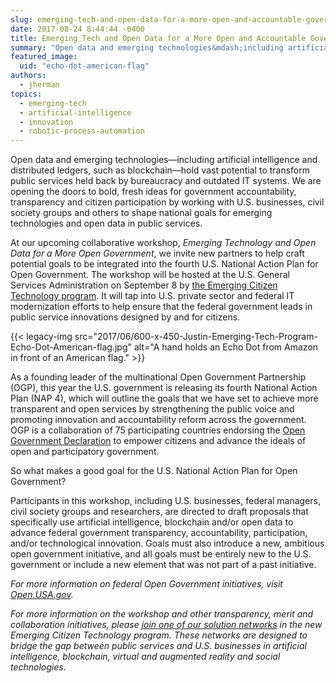 ```yaml
---
slug: emerging-tech-and-open-data-for-a-more-open-and-accountable-government
date: 2017-08-24 8:44:44 -0400
title: Emerging Tech and Open Data for a More Open and Accountable Government
summary: "Open data and emerging technologies&mdash;including artificial intelligence and distributed ledgers, such as blockchain&mdash;hold vast potential to transform public services held back by bureaucracy and outdated IT systems."
featured_image:
  uid: "echo-dot-american-flag"
authors:
  - jherman
topics:
  - emerging-tech
  - artificial-intelligence
  - innovation
  - robotic-process-automation
---
```


Open data and emerging technologies—including artificial intelligence and distributed ledgers, such as blockchain—hold vast potential to transform public services held back by bureaucracy and outdated IT systems. We are opening the doors to bold, fresh ideas for government accountability, transparency and citizen participation by working with U.S. businesses, civil society groups and others to shape national goals for emerging technologies and open data in public services.

At our upcoming collaborative workshop, _Emerging Technology and Open Data for a More Open Government_, we invite new partners to help craft potential goals to be integrated into the fourth U.S. National Action Plan for Open Government. The workshop will be hosted at the U.S. General Services Administration on September 8 by [the Emerging Citizen Technology program](https://www.gsa.gov/portal/category/101958). It will tap into U.S. private sector and federal IT modernization efforts to help ensure that the federal government leads in public service innovations designed by and for citizens.

{{< legacy-img src="2017/06/600-x-450-Justin-Emerging-Tech-Program-Echo-Dot-American-flag.jpg" alt="A hand holds an Echo Dot from Amazon in front of an American flag." >}}

As a founding leader of the multinational Open Government Partnership (OGP), this year the U.S. government is releasing its fourth National Action Plan (NAP 4), which will outline the goals that we have set to achieve more transparent and open services by strengthening the public voice and promoting innovation and accountability reform across the government. OGP is a collaboration of 75 participating countries endorsing the [Open Government Declaration](https://www.opengovpartnership.org/open-government-declaration) to empower citizens and advance the ideals of open and participatory government.

So what makes a good goal for the U.S. National Action Plan for Open Government?

Participants in this workshop, including U.S. businesses, federal managers, civil society groups and researchers, are directed to draft proposals that specifically use artificial intelligence, blockchain and/or open data to advance federal government transparency, accountability, participation, and/or technological innovation. Goals must also introduce a new, ambitious open government initiative, and all goals must be entirely new to the U.S. government or include a new element that was not part of a past initiative.

_For more information on federal Open Government initiatives, visit [Open.USA.gov](https://open.usa.gov/)._

_For more information on the workshop and other transparency, merit and collaboration initiatives, please [join one of our solution networks](https://www.gsa.gov/portal/category/101958) in the new Emerging Citizen Technology program. These networks are designed to bridge the gap between public services and U.S. businesses in artificial intelligence, blockchain, virtual and augmented reality and social technologies._
